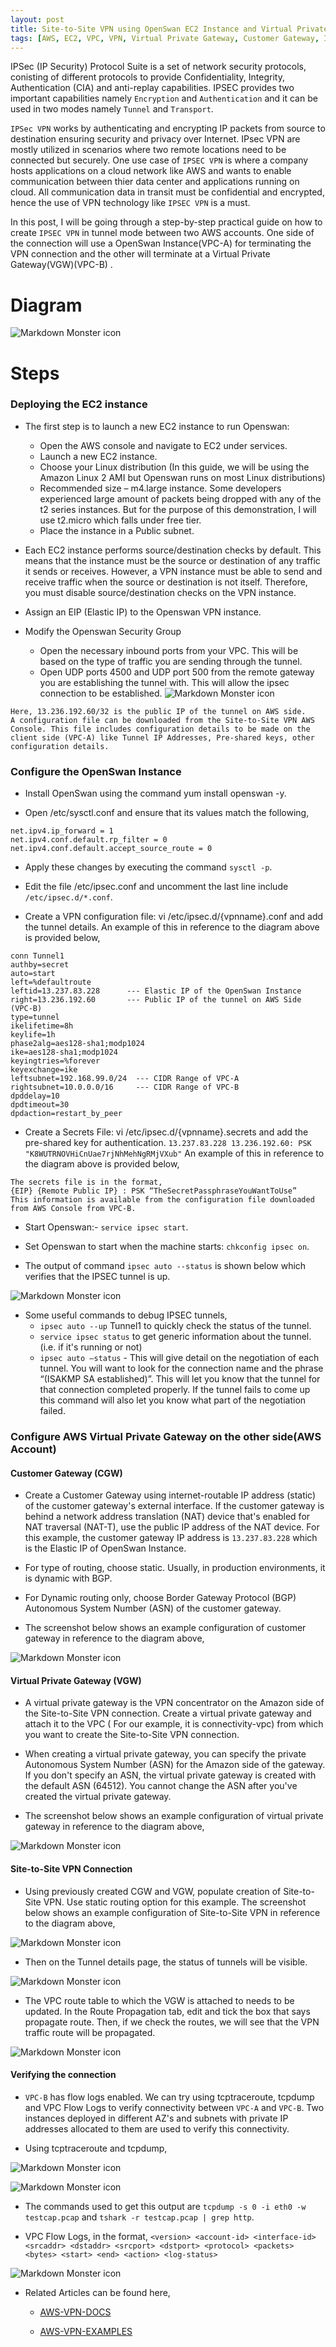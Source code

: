 ```yaml
---
layout: post
title: Site-to-Site VPN using OpenSwan EC2 Instance and Virtual Private Gateway
tags: [AWS, EC2, VPC, VPN, Virtual Private Gateway, Customer Gateway, IPSEC VPN, CLOUD]
---
```


IPSec (IP Security) Protocol Suite is a set of network security protocols, conisting of different protocols to provide Confidentiality, Integrity, Authentication (CIA) and anti-replay capabilities. IPSEC provides two important capabilities namely `Encryption` and `Authentication` and it can be used in two modes namely `Tunnel` and `Transport`.

`IPSec VPN` works by authenticating and encrypting IP packets from source to destination ensuring security and privacy over Internet. IPsec VPN are mostly utilized in scenarios where two remote locations need to be connected but securely. One use case of `IPSEC VPN` is where a company hosts applications on a cloud network like AWS and wants to enable communication between thier data center and applications running on cloud. All communication data in transit must be confidential and encrypted, hence the use of VPN technology like `IPSEC VPN` is a must.

In this post, I will be going through a step-by-step practical guide on how to create `IPSEC VPN` in tunnel mode between two AWS accounts. One side of the connection will use a OpenSwan Instance(VPC-A) for terminating the VPN connection and the other will terminate at a Virtual Private Gateway(VGW)(VPC-B) .

# Diagram
<img src="/img/architecturevpn1.png"
     alt="Markdown Monster icon"
     style="float: center; margin-right: 50px;" />

# Steps

### Deploying the EC2 instance

- The first step is to launch a new EC2 instance to run Openswan:
    - Open the AWS console and navigate to EC2 under services.
    - Launch a new EC2 instance.
    - Choose your Linux distribution (In this guide, we will be using the Amazon Linux 2 AMI but Openswan runs on most Linux distributions)
    - Recommended size – m4.large instance. Some developers experienced large amount of packets being dropped with any of the t2 series instances. But for the purpose of this demonstration, I will use t2.micro which falls under free tier.
    - Place the instance in a Public subnet.

- Each EC2 instance performs source/destination checks by default. This means that the instance must be the source or destination of any traffic it sends or receives. However, a VPN instance must be able to send and receive traffic when the source or destination is not itself. Therefore, you must disable source/destination checks on the VPN instance.

- Assign an EIP (Elastic IP) to the Openswan VPN instance.

- Modify the Openswan Security Group
    - Open the necessary inbound ports from your VPC. This will be based on the type of traffic you are sending through the tunnel.
    - Open UDP ports 4500 and UDP port 500 from the remote gateway you are establishing the tunnel with. This will allow the ipsec connection to be established.
<img src="/img/sg.png"
     alt="Markdown Monster icon"
     style="float: center; margin-right: 30px;" />
```
Here, 13.236.192.60/32 is the public IP of the tunnel on AWS side.
A configuration file can be downloaded from the Site-to-Site VPN AWS Console. This file includes configuration details to be made on the client side (VPC-A) like Tunnel IP Addresses, Pre-shared keys, other configuration details.
```

### Configure the OpenSwan Instance

- Install OpenSwan using the command yum install openswan -y.

- Open /etc/sysctl.conf and ensure that its values match the following,
```
net.ipv4.ip_forward = 1
net.ipv4.conf.default.rp_filter = 0
net.ipv4.conf.default.accept_source_route = 0
```

- Apply these changes by executing the command `sysctl -p`.

- Edit the file /etc/ipsec.conf and uncomment the last line include `/etc/ipsec.d/*.conf`.

- Create a VPN configuration file: vi /etc/ipsec.d/{vpnname}.conf and add the tunnel details. An example of this in reference to the diagram above is provided below,
```
conn Tunnel1
authby=secret
auto=start
left=%defaultroute
leftid=13.237.83.228      --- Elastic IP of the OpenSwan Instance
right=13.236.192.60       --- Public IP of the tunnel on AWS Side (VPC-B)
type=tunnel
ikelifetime=8h
keylife=1h
phase2alg=aes128-sha1;modp1024
ike=aes128-sha1;modp1024
keyingtries=%forever
keyexchange=ike
leftsubnet=192.168.99.0/24  --- CIDR Range of VPC-A
rightsubnet=10.0.0.0/16     --- CIDR Range of VPC-B
dpddelay=10
dpdtimeout=30
dpdaction=restart_by_peer
```

- Create a Secrets File: vi /etc/ipsec.d/{vpnname}.secrets and add the pre-shared key for authentication. 
`13.237.83.228 13.236.192.60: PSK "K8WUTRNOVHiCnUae7rjNhMehNgRMjVXub"`
An example of this in reference to the diagram above is provided below,

```
The secrets file is in the format,
{EIP} {Remote Public IP} : PSK “TheSecretPassphraseYouWantToUse”
This information is available from the configuration file downloaded from AWS Console from VPC-B.
```

- Start Openswan:- `service ipsec start`.

- Set Openswan to start when the machine starts: `chkconfig ipsec on`.

- The output of command `ipsec auto --status` is shown below which verifies that the IPSEC tunnel is up.

<img src="/img/tunnelup.png"
     alt="Markdown Monster icon"
     style="float: center; margin-right: 30px;" />


- Some useful commands to debug IPSEC tunnels,
    - `ipsec auto --up` Tunnel1 to quickly check the status of the tunnel.
    - `service ipsec status` to get generic information about the tunnel. (i.e. if it's running or not)
    - `ipsec auto –status` - This will give detail on the negotiation of each tunnel. You will want to look for the connection name and the phrase “(ISAKMP SA established)”. This will let you know that the tunnel for that connection completed properly. If the tunnel fails to come up this command will also let you know what part of the negotiation failed.

### Configure AWS Virtual Private Gateway on the other side(AWS Account)

#### Customer Gateway (CGW)

- Create a Customer Gateway using internet-routable IP address (static) of the customer gateway's external interface. If the customer gateway is behind a network address translation (NAT) device that's enabled for NAT traversal (NAT-T), use the public IP address of the NAT device. For this example, the customer gateway IP address is `13.237.83.228` which is the Elastic IP of OpenSwan Instance.

- For type of routing, choose static. Usually, in production environments, it is dynamic with BGP.

- For Dynamic routing only, choose Border Gateway Protocol (BGP) Autonomous System Number (ASN) of the customer gateway.

- The screenshot below shows an example configuration of customer gateway in reference to the diagram above,

<img src="/img/cgw.png"
     alt="Markdown Monster icon"
     style="float: center; margin-right: 30px;" />

#### Virtual Private Gateway (VGW)

- A virtual private gateway is the VPN concentrator on the Amazon side of the Site-to-Site VPN connection. Create a virtual private gateway and attach it to the VPC ( For our example, it is connectivity-vpc) from which you want to create the Site-to-Site VPN connection.

- When creating a virtual private gateway, you can specify the private Autonomous System Number (ASN) for the Amazon side of the gateway. If you don't specify an ASN, the virtual private gateway is created with the default ASN (64512). You cannot change the ASN after you've created the virtual private gateway.

- The screenshot below shows an example configuration of virtual private gateway in reference to the diagram above,

<img src="/img/vgw.png"
     alt="Markdown Monster icon"
     style="float: center; margin-right: 30px;" />

#### Site-to-Site VPN Connection

- Using previously created CGW and VGW, populate creation of Site-to-Site VPN. Use static routing option for this example. The screenshot below shows an example configuration of Site-to-Site VPN in reference to the diagram above,

<img src="/img/vpnconfig.png"
     alt="Markdown Monster icon"
     style="float: center; margin-right: 10px;" />

- Then on the Tunnel details page, the status of tunnels will be visible. 

<img src="/img/tunup1.png"
     alt="Markdown Monster icon"
     style="float: center; margin-right: 30px;" />

- The VPC route table to which the VGW is attached to needs to be updated. In the Route Propagation tab, edit and tick the box that says propagate route. Then, if we check the routes, we will see that the VPN traffic route will be propagated.

<img src="/img/rt.png"
     alt="Markdown Monster icon"
     style="float: center; margin-right: 30px;" />

#### Verifying the connection

- `VPC-B` has flow logs enabled. We can try using tcptraceroute, tcpdump and VPC Flow Logs to verify connectivity between `VPC-A` and `VPC-B`. Two instances deployed in different AZ's and subnets with private IP addresses allocated to them are used to verify this connectivity.

- Using tcptraceroute and tcpdump,

<img src="/img/vfy1.png"
     alt="Markdown Monster icon"
     style="float: center; margin-right: 10px;" />

<img src="/img/vfy2.png"
     alt="Markdown Monster icon"
     style="float: center; margin-right: 30px;" />

- The commands used to get this output are `tcpdump -s 0 -i eth0 -w testcap.pcap` and `tshark -r testcap.pcap | grep http`.

- VPC Flow Logs, in the format,
`<version> <account-id> <interface-id> <srcaddr> <dstaddr> <srcport> <dstport> <protocol> <packets> <bytes> <start> <end> <action> <log-status>`

<img src="/img/flowlogs.png"
     alt="Markdown Monster icon"
     style="float: center; margin-right: 30px;" />

- Related Articles can be found here,

    - [AWS-VPN-DOCS](https://docs.aws.amazon.com/vpn/latest/s2svpn/VPC_VPN.html)

    - [AWS-VPN-EXAMPLES](https://docs.aws.amazon.com/vpn/latest/s2svpn/Examples.html)
